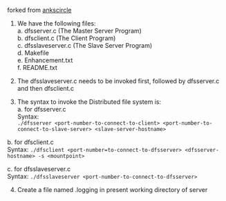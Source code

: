 forked from [ankscircle](https://github.com/ankscircle/Distributed-FileSystem) 

1. We have the following files:  
  a. dfsserver.c (The Master Server Program)  
  b. dfsclient.c (The Client Program)  
  c. dfsslaveserver.c (The Slave Server Program)  
  d. Makefile  
  e. Enhancement.txt  
  f. README.txt  

2. The dfsslaveserver.c needs to be invoked first, followed by dfsserver.c and then dfsclient.c 

3. The syntax to invoke the Distributed file system is:  
  a. for dfsserver.c   
  Syntax:    
  `./dfsserver <port-number-to-connect-to-client> <port-number-to-connect-to-slave-server> <slave-server-hostname>`  

  b. for dfsclient.c  
  Syntax: 
  `./dfsclient <port-number=to-connect-to-dfsserver> <dfsserver-hostname> -s <mountpoint> `

  c. for dfsslaveserver.c  
  Syntax: 
  `./dfsslaveserver <port-number-to-connect-to-dfsserver> `
  
4. Create a file named .logging in present working directory of server

